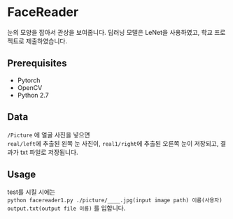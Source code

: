# FaceReader
눈의 모양을 잡아서 관상을 보여줍니다.
딥러닝 모델은 LeNet을 사용하였고, 학교 프로젝트로 제출하였습니다.

## Prerequisites
 * Pytorch
 * OpenCV
 * Python 2.7
 
## Data
`/Picture` 에 얼굴 사진을 넣으면   
`real/left`에 추출된 왼쪽 눈 사진이, `real1/right`에 추출된 오른쪽 눈이 저장되고, 결과가 txt 파일로 저장됩니다.

## Usage
test를 시킬 시에는  
`python facereader1.py ./picture/____.jpg(input image path) 이름(사용자) output.txt(output file 이름)` 를 입합니다.
